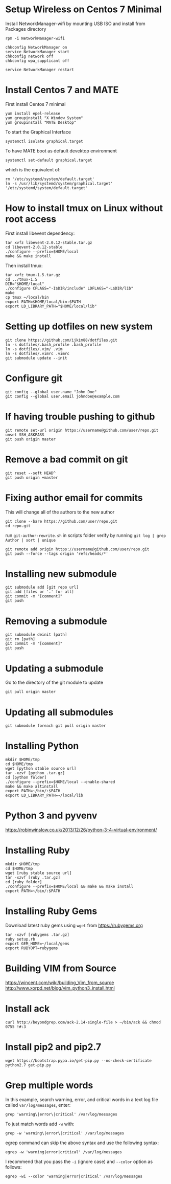 # Setup Wireless on Centos 7 Minimal
Install NetworkManager-wifi by mounting USB ISO and install from Packages directory
```shell
rpm -i NetworkManager-wifi

chkconfig NetworkManager on
service NetworkManager start
chkconfig network off
chkconfig wpa_supplicant off

service NetworkManager restart
```

# Install Centos 7 and MATE
First install Centos 7 minimal

```shell
yum install epel-release
yum groupinstall "X Window System"
yum groupinstall "MATE Desktop"
```

To start the Graphical Interface

```shell
systemctl isolate graphical.target
```

To have MATE boot as default devektop environment
```shell
systemctl set-default graphical.target
```

which is the equivalent of:
```shell
rm '/etc/systemd/system/default.target'
ln -s /usr/lib/systemd/system/graphical.target' '/etc/systemd/system/default.target'
```

# How to install tmux on Linux without root access
First install libevent dependency:
```shell
tar xvfz libevent-2.0.12-stable.tar.gz
cd libevent-2.0.12-stable
./configure --prefix=$HOME/local
make && make install
```

Then install tmux:
```shell
tar xvfz tmux-1.5.tar.gz
cd ../tmux-1.5
DIR="$HOME/local"
./configure CFLAGS="-I$DIR/include" LDFLAGS="-L$DIR/lib"
make
cp tmux ~/local/bin
export PATH=$HOME/local/bin:$PATH
export LD_LIBRARY_PATH="$HOME/local/lib"
```

# Setting up dotfiles on new system
```shell
git clone https://github.com/ijkim88/dotfiles.git
ln -s dotfiles/.bash_profile .bash_profile
ln -s dotfiles/.vim/ .vim
ln -s dotfiles/.vimrc .vimrc
git submodule update --init
```

# Configure git
```shell
git config --global user.name "John Doe"
git config --global user.email johndoe@example.com
```

# If having trouble pushing to github
```shell
git remote set-url origin https://username@github.com/user/repo.git
unset SSH_ASKPASS
git push origin master
```

# Remove a bad commit on git
```shell
git reset --soft HEAD^
git push origin +master
```

# Fixing author email for commits
This will change all of the authors to the new author

```shell
git clone --bare https://github.com/user/repo.git
cd repo.git
```

run `git-author-rewrite.sh` in scripts folder
verify by running `git log | grep Author | sort | unique`

```shell
git remote add origin https://username@github.com/user/repo.git
git push --force --tags origin 'refs/heads/*'
```

# Installing new submodule
```shell
git submodule add [git repo url]
git add [files or '.' for all]
git commit -m "[comment]"
git push
```

# Removing a submodule
```shell
git submodule deinit [path]
git rm [path]
git commit -m "[comment]"
git push
```

# Updating a submodule
Go to the directory of the git module to update

```shell
git pull origin master
```

# Updating all submodules
```shell
git submodule foreach git pull origin master
```

# Installing Python
```shell
mkdir $HOME/tmp
cd $HOME/tmp
wget [python stable source url]
tar -xzvf [python .tar.gz]
cd [python folder]
./configure --prefix=$HOME/local --enable-shared
make && make altinstall
export PATH=~/bin/:$PATH
export LD_LIBRARY_PATH=~/local/lib
```

# Python 3 and pyvenv
https://robinwinslow.co.uk/2013/12/26/python-3-4-virtual-environment/

# Installing Ruby
```shell
mkdir $HOME/tmp
cd $HOME/tmp
wget [ruby stable source url]
tar -xzvf [ruby .tar.gz]
cd [ruby folder]
./configure --prefix=$HOME/local && make && make install
export PATH=~/bin/:$PATH
```

# Installing Ruby Gems
Download latest ruby gems using `wget` from https://rubygems.org

```shell
tar -xzvf [rubygems .tar.gz]
ruby setup.rb
export GEM_HOME=~/local/gems
export RUBYOPT=rubygems
```

# Building VIM from Source
https://wincent.com/wiki/building_Vim_from_source
http://www.xorpd.net/blog/vim_python3_install.html

# Install ack
```shell
curl http://beyondgrep.com/ack-2.14-single-file > ~/bin/ack && chmod 0755 !#:3
```

# Install pip2 and pip2.7
```
wget https://bootstrap.pypa.io/get-pip.py --no-check-certificate
python2.7 get-pip.py
```

# Grep multiple words
In this example, search warning, error, and critical words in a text log file
called `var/log/messages`, enter:

```shell
grep 'warning\|error\|critical' /var/log/messages
```

To just match words add `-w` with:

```shell
grep -w 'warning\|error\|critical' /var/log/messages
```

egrep command can skip the above syntax and use the following syntax:

```shell
egrep -w 'warning|error|critical' /var/log/messages
```

I recommend that you pass the `-i` (ignore case) and `--color` option as follows:

```shell
egrep -wi --color 'warning|error|critical' /var/log/messages
```
